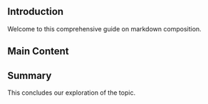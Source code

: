 ## Introduction

Welcome to this comprehensive guide on markdown composition.

## Main Content

<!-- outlet: sections -->

## Summary

This concludes our exploration of the topic.
